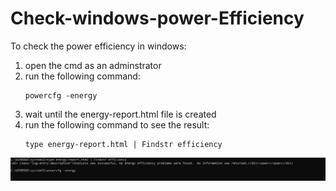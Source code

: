 # Check-windows-power-Efficiency

To check the power efficiency in windows:

1. open the cmd as an adminstrator
2. run the following command:
	```
	powercfg -energy
	```
3. wait until the energy-report.html file is created
4. run the following command to see the result:
	```
	type energy-report.html | Findstr efficiency
	```
![Result](Result.png)
